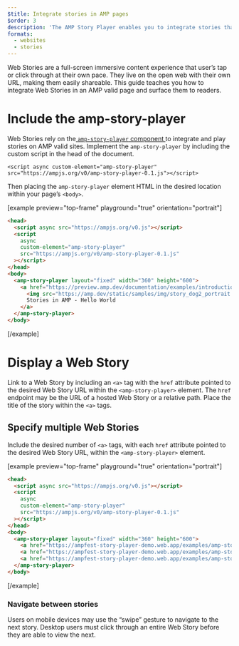 ```yaml
---
$title: Integrate stories in AMP pages
$order: 3
description: 'The AMP Story Player enables you to integrate stories that users are able to tap or click through, inside of a web page. Follow this step-by-step guide to learn how.'
formats:
  - websites
  - stories
---
```


Web Stories are a full-screen immersive content experience that user’s tap or click through at their own pace. They live on the open web with their own URL, making them easily shareable. This guide teaches you how to integrate Web Stories in an AMP valid page and surface them to readers.

# Include the amp-story-player

Web Stories rely on the[ `amp-story-player` component ](https://github.com/ampproject/amphtml/blob/main/extensions/amp-story-player/0.1/amp-story-player.md)to integrate and play stories on AMP valid sites. Implement the `amp-story-player` by including the custom script in the head of the document.

`<script async custom-element="amp-story-player" src="https://ampjs.org/v0/amp-story-player-0.1.js"></script>`

Then placing the `amp-story-player` element HTML in the desired location within your page’s `<body>`.

[example preview="top-frame" playground="true" orientation="portrait"]
```html
<head>
  <script async src="https://ampjs.org/v0.js"></script>
  <script
    async
    custom-element="amp-story-player"
    src="https://ampjs.org/v0/amp-story-player-0.1.js"
  ></script>
</head>
<body>
  <amp-story-player layout="fixed" width="360" height="600">
    <a href="https://preview.amp.dev/documentation/examples/introduction/stories_in_amp/">
      <img src="https://amp.dev/static/samples/img/story_dog2_portrait.jpg" width="360" height="600" loading="lazy" data-amp-story-player-poster-img alt="...">
      Stories in AMP - Hello World
    </a>
  </amp-story-player>
</body>
```
[/example]

# Display a Web Story

Link to a Web Story by including an `<a>` tag with the `href` attribute pointed to the desired Web Story URL within the `<amp-story-player>` element. The `href` endpoint may be the URL of a hosted Web Story or a relative path. Place the title of the story within the `<a>` tags.

## Specify multiple Web Stories

Include the desired number of `<a>` tags, with each `href` attribute pointed to the desired Web Story URL, within the `<amp-story-player>` element.

[example preview="top-frame" playground="true" orientation="portrait"]
```html
<head>
  <script async src="https://ampjs.org/v0.js"></script>
  <script
    async
    custom-element="amp-story-player"
    src="https://ampjs.org/v0/amp-story-player-0.1.js"
  ></script>
</head>
<body>
  <amp-story-player layout="fixed" width="360" height="600">
    <a href="https://ampfest-story-player-demo.web.app/examples/amp-story/AMPFestPlayerDemo/s1"></a>
    <a href="https://ampfest-story-player-demo.web.app/examples/amp-story/AMPFestPlayerDemo/s2"></a>
    <a href="https://ampfest-story-player-demo.web.app/examples/amp-story/AMPFestPlayerDemo/s3"></a>
  </amp-story-player>
</body>
```
[/example]

### Navigate between stories

Users on mobile devices may use the “swipe” gesture to navigate to the next story. Desktop users must click through an entire Web Story before they are able to view the next.
